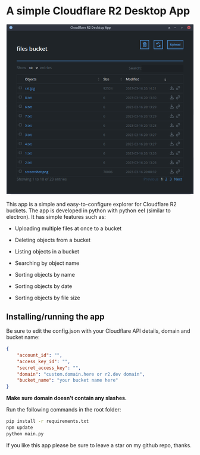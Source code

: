 # A simple Cloudflare R2 Desktop App

![Alt text](screenshot.png?raw=true "App Screenshot")

This app is a simple and easy-to-configure explorer for Cloudflare R2 buckets. The app is developed in python with python eel (similar to electron). It has simple features such as:

- Uploading multiple files at once to a bucket

- Deleting objects from a bucket

- Listing objects in a bucket

- Searching by object name

- Sorting objects by name

- Sorting objects by date

- Sorting objects by file size

## Installing/running the app

Be sure to edit the config.json with your Cloudflare API details, domain and bucket name:

```json
{
    "account_id": "",
    "access_key_id": "",
    "secret_access_key": "",
    "domain": "custom.domain.here or r2.dev domain",
    "bucket_name": "your bucket name here"
}
```

**Make sure domain doesn't contain any slashes.**

Run the following commands in the root folder:

```bash
pip install -r requirements.txt
npm update
python main.py
```

If you like this app please be sure to leave a star on my github repo, thanks.

